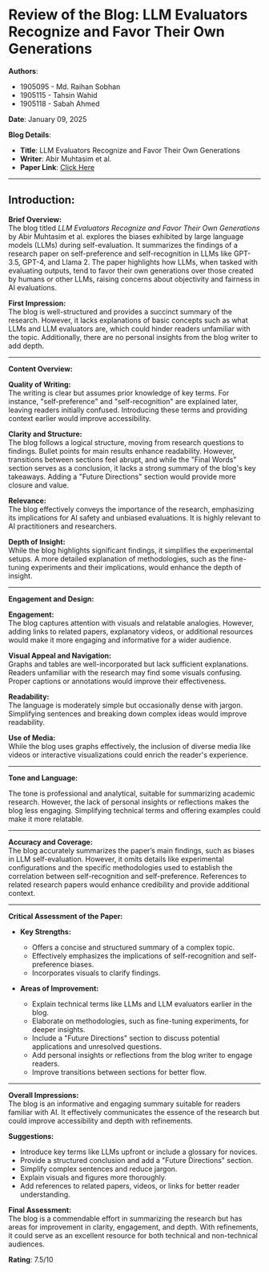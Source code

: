 # **Review of the Blog: LLM Evaluators Recognize and Favor Their Own Generations**

**Authors**:

- 1905095 - Md. Raihan Sobhan
- 1905115 - Tahsin Wahid
- 1905118 - Sabah Ahmed

**Date**: January 09, 2025

**Blog Details**:
- **Title**: LLM Evaluators Recognize and Favor Their Own Generations
- **Writer**: Abir Muhtasim et al.
- **Paper Link**: [Click Here](https://openreview.net/forum?id=4NJBV6Wp0h)

---

## **Introduction:**

**Brief Overview:**  
The blog titled *LLM Evaluators Recognize and Favor Their Own Generations* by Abir Muhtasim et al. explores the biases exhibited by large language models (LLMs) during self-evaluation. It summarizes the findings of a research paper on self-preference and self-recognition in LLMs like GPT-3.5, GPT-4, and Llama 2. The paper highlights how LLMs, when tasked with evaluating outputs, tend to favor their own generations over those created by humans or other LLMs, raising concerns about objectivity and fairness in AI evaluations.

**First Impression:**  
The blog is well-structured and provides a succinct summary of the research. However, it lacks explanations of basic concepts such as what LLMs and LLM evaluators are, which could hinder readers unfamiliar with the topic. Additionally, there are no personal insights from the blog writer to add depth.

---

**Content Overview:**

**Quality of Writing:**  
The writing is clear but assumes prior knowledge of key terms. For instance, "self-preference" and "self-recognition" are explained later, leaving readers initially confused. Introducing these terms and providing context earlier would improve accessibility.

**Clarity and Structure:**  
The blog follows a logical structure, moving from research questions to findings. Bullet points for main results enhance readability. However, transitions between sections feel abrupt, and while the "Final Words" section serves as a conclusion, it lacks a strong summary of the blog's key takeaways. Adding a "Future Directions" section would provide more closure and value.

**Relevance:**  
The blog effectively conveys the importance of the research, emphasizing its implications for AI safety and unbiased evaluations. It is highly relevant to AI practitioners and researchers.

**Depth of Insight:**  
While the blog highlights significant findings, it simplifies the experimental setups. A more detailed explanation of methodologies, such as the fine-tuning experiments and their implications, would enhance the depth of insight.

---

**Engagement and Design:**

**Engagement:**  
The blog captures attention with visuals and relatable analogies. However, adding links to related papers, explanatory videos, or additional resources would make it more engaging and informative for a wider audience.

**Visual Appeal and Navigation:**  
Graphs and tables are well-incorporated but lack sufficient explanations. Readers unfamiliar with the research may find some visuals confusing. Proper captions or annotations would improve their effectiveness.

**Readability:**  
The language is moderately simple but occasionally dense with jargon. Simplifying sentences and breaking down complex ideas would improve readability.

**Use of Media:**  
While the blog uses graphs effectively, the inclusion of diverse media like videos or interactive visualizations could enrich the reader's experience.

---

**Tone and Language:**

The tone is professional and analytical, suitable for summarizing academic research. However, the lack of personal insights or reflections makes the blog less engaging. Simplifying technical terms and offering examples could make it more relatable.

---

**Accuracy and Coverage:**  
The blog accurately summarizes the paper’s main findings, such as biases in LLM self-evaluation. However, it omits details like experimental configurations and the specific methodologies used to establish the correlation between self-recognition and self-preference. References to related research papers would enhance credibility and provide additional context.

---

**Critical Assessment of the Paper:**


- **Key Strengths:**  
  - Offers a concise and structured summary of a complex topic.  
  - Effectively emphasizes the implications of self-recognition and self-preference biases.  
  - Incorporates visuals to clarify findings.

- **Areas of Improvement:**  
  - Explain technical terms like LLMs and LLM evaluators earlier in the blog.  
  - Elaborate on methodologies, such as fine-tuning experiments, for deeper insights.  
  - Include a "Future Directions" section to discuss potential applications and unresolved questions.  
  - Add personal insights or reflections from the blog writer to engage readers.  
  - Improve transitions between sections for better flow.

---

**Overall Impressions:**  
The blog is an informative and engaging summary suitable for readers familiar with AI. It effectively communicates the essence of the research but could improve accessibility and depth with refinements.

**Suggestions:**  
- Introduce key terms like LLMs upfront or include a glossary for novices.
- Provide a structured conclusion and add a "Future Directions" section.
- Simplify complex sentences and reduce jargon.
- Explain visuals and figures more thoroughly.
- Add references to related papers, videos, or links for better reader understanding.

**Final Assessment:**  
The blog is a commendable effort in summarizing the research but has areas for improvement in clarity, engagement, and depth. With refinements, it could serve as an excellent resource for both technical and non-technical audiences. 

**Rating**: 7.5/10


